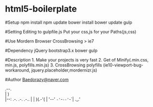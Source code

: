 # html5-boilerplate

#Setup
    npm install
    npm update
    bower install
    bower update
    gulp

#Setting
    Editing to gulpfile.js
    Put your css,js for your Paths(js,css)

#Use
    Mordern Browser
    CrossBrowsing > ie7

#Dependency
    jQuery
    bootstrap3.x
    bower
    gulp

#Description
    1. Make your projects is very fast
    2. Get of Minify(.min.css, min.js, polyfills.min.js) 
    3. CrossBrowsing polyfills
       (ie10-viewport-bug-workaround, jquery.placeholder,mordernizr.js)
    

#Author
    Baedorazy@naver.com


                  
                  
.--.              
|   )             
|--: .-.  .-. .-..
|   |   )(.-'(   |
'--' `-'`-`--'`-`|
              ._.'
                  


